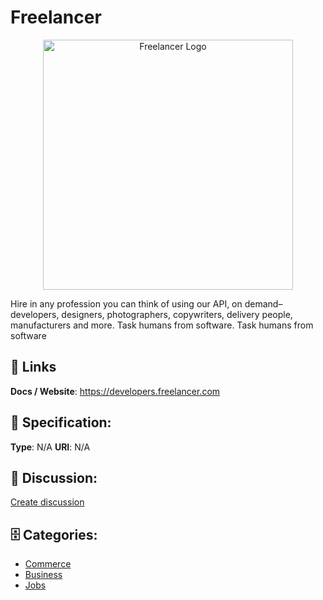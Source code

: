 # Freelancer
<p align="center">
    <img width="400" src="https://raw.githubusercontent.com/apis-list/apis-list/main/apis/freelancer/logo_256x256.png" alt="Freelancer Logo"/>
</p>

Hire in any profession you can think of using our API, on demand–developers, designers, photographers, copywriters, delivery people, manufacturers and more.  Task humans from software. Task humans from software

##  🔗 Links
**Docs / Website**: https://developers.freelancer.com

## 🧬 Specification:
**Type**: N/A
**URI**: N/A

## 💬 Discussion:
[Create discussion](https://github.com/apis-list/apis-list/discussions/new)

## 🗄️ Categories:
- [Commerce](https://github.com/apis-list/apis-list#commerce)
- [Business](https://github.com/apis-list/apis-list#business)
- [Jobs](https://github.com/apis-list/apis-list#jobs)



